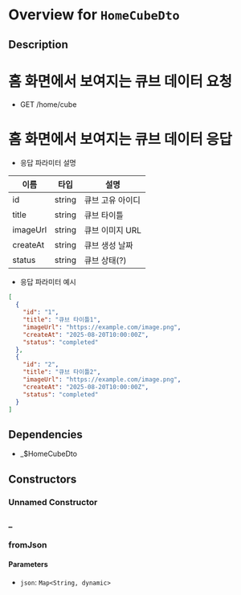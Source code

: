 # Overview for `HomeCubeDto`

## Description

# 홈 화면에서 보여지는 큐브 데이터 요청

 - GET /home/cube

 # 홈 화면에서 보여지는 큐브 데이터 응답

 - 응답 파라미터 설명

 |이름|타입|설명|
 |-|-|-|
 |id|string|큐브 고유 아이디|
 |title|string|큐브 타이틀|
 |imageUrl|string|큐브 이미지 URL|
 |createAt|string|큐브 생성 날짜|
 |status|string|큐브 상태(?)|

 - 응답 파라미터 예시

 ```json
 [
   {
     "id": "1",
     "title": "큐브 타이틀1",
     "imageUrl": "https://example.com/image.png",
     "createAt": "2025-08-20T10:00:00Z",
     "status": "completed"
   },
   {
     "id": "2",
     "title": "큐브 타이틀2",
     "imageUrl": "https://example.com/image.png",
     "createAt": "2025-08-20T10:00:00Z",
     "status": "completed"
   }
 ]
 ```

## Dependencies

- _$HomeCubeDto

## Constructors

### Unnamed Constructor


### _


### fromJson


#### Parameters

- `json`: `Map<String, dynamic>`
